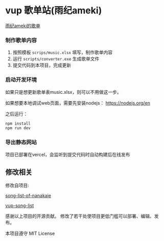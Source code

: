 # vup 歌单站(雨纪ameki)

[雨纪ameki的歌单](https://www.ameki.online)

### 制作歌单内容

1. 按照模板 `scrips/music.xlsx` 填写，制作歌单内容
2. 运行 `scripts/converter.exe` 生成歌单文件
3. 提交代码到本项目，完成更新

### 启动开发环境
如果只是想更新歌单表music.xlsx，则可以不用做这一步。

如果想要本地调试web页面，需要先安装nodejs： https://nodejs.org/en

之后运行：
```bash
npm install
npm run dev
```

### 导出静态网站

项目已部署在vercel，会监听到提交代码时自动构建后在线发布


## 修改相关

修改自项目:

[song-list-of-nanakaie](https://github.com/alan314m/song-list-of-nanakaie)


[vup-song-list](https://github.com/Akegarasu/vup-song-list)

感谢以上项目的开源贡献。
修改了若干处使项目更低门槛可以部署、编辑、发布。

本项目遵守 MIT License
